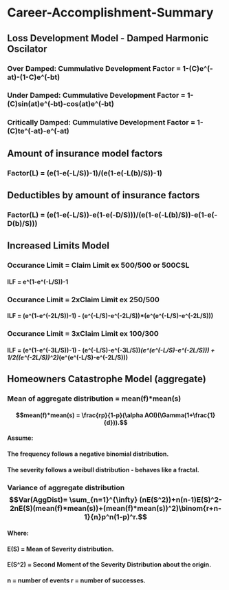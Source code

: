# Career-Accomplishment-Summary

## Loss Development Model - Damped Harmonic Oscilator
### Over Damped: Cummulative Development Factor = 1-(C)e^(-at)-(1-C)e^(-bt)
### Under Damped: Cummulative Development Factor =  1-(C)sin(at)e^(-bt)-cos(at)e^(-bt)
### Critically Damped: Cummulative Development Factor =  1-(C)te^(-at)-e^(-at)

## Amount of insurance model factors
### Factor(L) = (e(1-e(-L/S))-1)/(e(1-e(-L(b)/S))-1)

## Deductibles by amount of insurance factors
### Factor(L) = (e(1-e(-L/S))-e(1-e(-D/S)))/(e(1-e(-L(b)/S))-e(1-e(-D(b)/S)))

## Increased Limits Model
### Occurance Limit = Claim Limit ex 500/500 or 500CSL
#### ILF = e^(1-e^(-L/S))-1
### Occurance Limit = 2xClaim Limit ex 250/500
#### ILF = (e^(1-e^(-2L/S))-1) - (e^(-L/S)-e^(-2L/S))*(e^(e^(-L/S)-e^(-2L/S)))
### Occurance Limit = 3xClaim Limit ex 100/300
#### ILF = (e^(1-e^(-3L/S))-1) - (e^(-L/S)-e^(-3L/S))*(e^(e^(-L/S)-e^(-2L/S))) + 1/2((e^(-2L/S))^2)*(e^(e^(-L/S)-e^(-2L/S)))

## Homeowners Catastrophe Model (aggregate)
### Mean of aggregate distribution = mean(f)*mean(s)
#### $$mean(f)*mean(s) = \frac{rp}{1-p}(\alpha AOI)(\Gamma(1+\frac{1}{d})).$$
#### Assume: 
#### The frequency follows a negative binomial distribution.
#### The severity follows a weibull distribution - behaves like a fractal. 
### Variance of aggregate distribution $$Var(AggDist)= \sum_{n=1}^{\infty} (nE(S^2))+n(n-1)E(S)^2-2nE(S)(mean(f)*mean(s))+(mean(f)*mean(s))^2)\binom{r+n-1}{n}p^n(1-p)^r.$$ 
#### Where:  
#### E(S) = Mean of Severity distribution.
#### E(S^2) = Second Moment of the Severity Distribution about the origin.
#### n = number of events r = number of successes.

##
